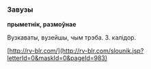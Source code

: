 ### Завузы
**прыметнік, размоўнае**

Вузкаваты, вузейшы, чым трэба. З. калідор.

<a rel="author">[http://rv-blr.com/](http://rv-blr.com/slounik.jsp?letterId=0&maskId=0&pageId=983)</a>
